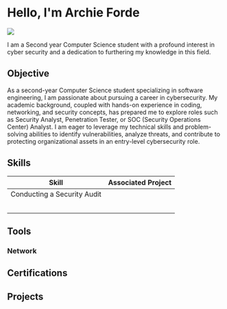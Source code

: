 # Hello, I'm Archie Forde
<a href="https://www.linkedin.com/in/archie-forde-234097265/"><img src="https://img.shields.io/badge/-LinkedIn-0072b1?&style=for-the-badge&logo=linkedin&logoColor=white" /></a>

I am a Second year Computer Science student with a profound interest in cyber security and a dedication to furthering my knowledge in this field.

## Objective

As a second-year Computer Science student specializing in software engineering, I am passionate about pursuing a career in cybersecurity. My academic background, coupled with hands-on experience in coding, networking, and security concepts, has prepared me to explore roles such as Security Analyst, Penetration Tester, or SOC (Security Operations Center) Analyst. I am eager to leverage my technical skills and problem-solving abilities to identify vulnerabilities, analyze threats, and contribute to protecting organizational assets in an entry-level cybersecurity role.

## Skills


| Skill                                         | Associated Project         |
|-----------------------------------------------|----------------------------|
|         Conducting a Security Audit          | | 
|  | |
|        | |
|    | |
|                | |
|  | |

## Tools

### Network


## Certifications

## Projects
